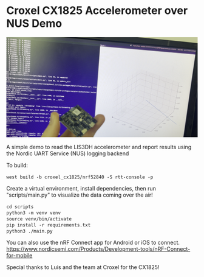 # Croxel CX1825 Accelerometer over NUS Demo

<p align="center">
  <img src="img/demo.png" alt="Demo Image">
</p>

A simple demo to read the LIS3DH accelerometer and report results using the Nordic UART Service (NUS) logging backend

To build:
```
west build -b croxel_cx1825/nrf52840 -S rtt-console -p
```

Create a virtual environment, install dependencies, then run "scripts/main.py" to visualize the data coming over the air!
```
cd scripts
python3 -m venv venv
source venv/bin/activate
pip install -r requirements.txt
python3 ./main.py
```

You can also use the nRF Connect app for Android or iOS to connect.
https://www.nordicsemi.com/Products/Development-tools/nRF-Connect-for-mobile

Special thanks to Luis and the team at Croxel for the CX1825!
